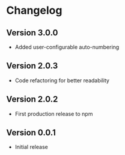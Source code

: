 # Changelog

## Version 3.0.0

* Added user-configurable auto-numbering

## Version 2.0.3

* Code refactoring for better readability

## Version 2.0.2

* First production release to npm

## Version 0.0.1

* Initial release
